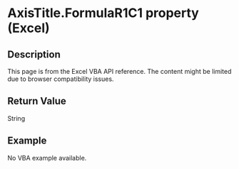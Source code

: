 # AxisTitle.FormulaR1C1 property (Excel)

## Description
This page is from the Excel VBA API reference. The content might be limited due to browser compatibility issues.

## Return Value
String

## Example
No VBA example available.
